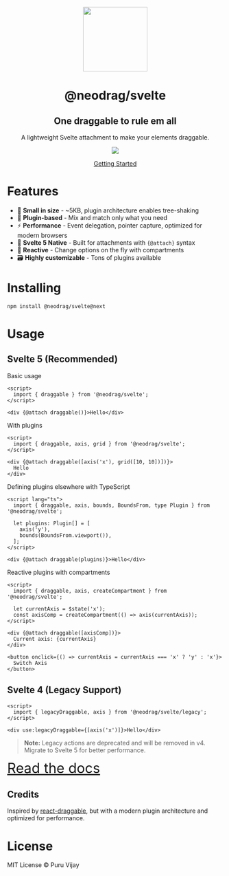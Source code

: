 <p align="center">
<a href="https://www.neodrag.dev"><img src="https://www.neodrag.dev/logo.svg" height="150" /></a>
</p>

<h1 align="center">
@neodrag/svelte
</h1>

<h2 align="center">
One draggable to rule em all
</h2>

<p align="center">A lightweight Svelte attachment to make your elements draggable.</p>

<p align="center">
  <a href="https://www.npmjs.com/package/@neodrag/svelte"><img src="https://img.shields.io/npm/v/@neodrag/svelte?color=e63900&label="></a>
<p>

<p align="center"><a href="https://www.neodrag.dev/docs/svelte">Getting Started</a></p>

# Features

- 🤏 **Small in size** - ~5KB, plugin architecture enables tree-shaking
- 🧩 **Plugin-based** - Mix and match only what you need
- ⚡ **Performance** - Event delegation, pointer capture, optimized for modern browsers
- 🎯 **Svelte 5 Native** - Built for attachments with `{@attach}` syntax
- 🔄 **Reactive** - Change options on the fly with compartments
- 🗃️ **Highly customizable** - Tons of plugins available

# Installing

```bash
npm install @neodrag/svelte@next
```

# Usage

## Svelte 5 (Recommended)

Basic usage

```svelte
<script>
  import { draggable } from '@neodrag/svelte';
</script>

<div {@attach draggable()}>Hello</div>
```

With plugins

```svelte
<script>
  import { draggable, axis, grid } from '@neodrag/svelte';
</script>

<div {@attach draggable([axis('x'), grid([10, 10])])}>
  Hello
</div>
```

Defining plugins elsewhere with TypeScript

```svelte
<script lang="ts">
  import { draggable, axis, bounds, BoundsFrom, type Plugin } from '@neodrag/svelte';

  let plugins: Plugin[] = [
    axis('y'),
    bounds(BoundsFrom.viewport()),
  ];
</script>

<div {@attach draggable(plugins)}>Hello</div>
```

Reactive plugins with compartments

```svelte
<script>
  import { draggable, axis, createCompartment } from '@neodrag/svelte';

  let currentAxis = $state('x');
  const axisComp = createCompartment(() => axis(currentAxis));
</script>

<div {@attach draggable([axisComp])}>
  Current axis: {currentAxis}
</div>

<button onclick={() => currentAxis = currentAxis === 'x' ? 'y' : 'x'}>
  Switch Axis
</button>
```

## Svelte 4 (Legacy Support)

```svelte
<script>
  import { legacyDraggable, axis } from '@neodrag/svelte/legacy';
</script>

<div use:legacyDraggable={[axis('x')]}>Hello</div>
```

> **Note:** Legacy actions are deprecated and will be removed in v4. Migrate to Svelte 5 for better performance.

<a href="https://www.neodrag.dev/docs/svelte" style="font-size: 2rem">Read the docs</a>

## Credits

Inspired by [react-draggable](https://github.com/react-grid-layout/react-draggable), but with a modern plugin architecture and optimized for performance.

# License

MIT License © Puru Vijay
